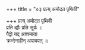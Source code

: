 +++
title = "०३ प्रत्य् अमोदत पृथिवी"

+++
प्रत्य् अमोदत पृथिवी  
प्रति द्यौः प्रति सूर्यः ।  
पैद्वो यद् अश्वमाता  
क्रन्देनाहीन् अपावपत् ॥